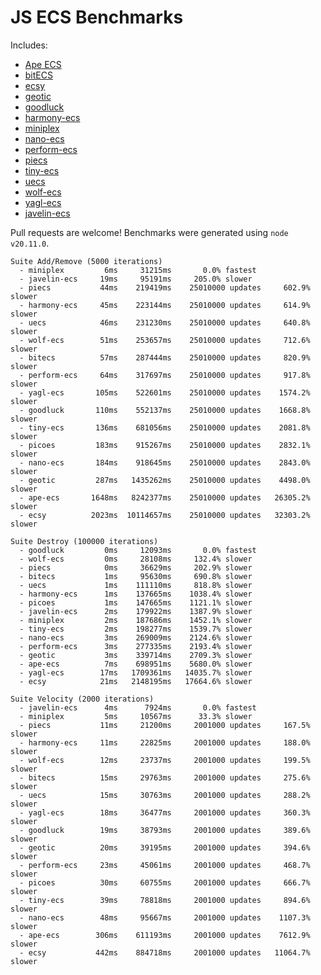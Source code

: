 # JS ECS Benchmarks

Includes:

-   [Ape ECS](https://github.com/fritzy/ape-ecs)
-   [bitECS](https://github.com/NateTheGreatt/bitECS)
-   [ecsy](https://github.com/ecsyjs/ecsy)
-   [geotic](https://github.com/ddmills/geotic)
-   [goodluck](https://github.com/piesku/goodluck)
-   [harmony-ecs](https://github.com/3mcd/harmony-ecs)
-   [miniplex](https://github.com/hmans/miniplex)
-   [nano-ecs](https://github.com/noffle/nano-ecs)
-   [perform-ecs](https://github.com/fireveined/perform-ecs)
-   [piecs](https://github.com/sondresj/piecs)
-   [tiny-ecs](https://github.com/bvalosek/tiny-ecs)
-   [uecs](https://github.com/jprochazk/uecs)
-   [wolf-ecs](https://github.com/EnderShadow8/wolf-ecs)
-   [yagl-ecs](https://github.com/yagl/ecs)
-   [javelin-ecs](https://github.com/3mcd/javelin)

Pull requests are welcome! Benchmarks were generated using `node v20.11.0`.

```
Suite Add/Remove (5000 iterations)
  - miniplex         6ms     31215ms       0.0% fastest
  - javelin-ecs     19ms     95191ms     205.0% slower
  - piecs           44ms    219419ms    25010000 updates     602.9% slower
  - harmony-ecs     45ms    223144ms    25010000 updates     614.9% slower
  - uecs            46ms    231230ms    25010000 updates     640.8% slower
  - wolf-ecs        51ms    253657ms    25010000 updates     712.6% slower
  - bitecs          57ms    287444ms    25010000 updates     820.9% slower
  - perform-ecs     64ms    317697ms    25010000 updates     917.8% slower
  - yagl-ecs       105ms    522601ms    25010000 updates    1574.2% slower
  - goodluck       110ms    552137ms    25010000 updates    1668.8% slower
  - tiny-ecs       136ms    681056ms    25010000 updates    2081.8% slower
  - picoes         183ms    915267ms    25010000 updates    2832.1% slower
  - nano-ecs       184ms    918645ms    25010000 updates    2843.0% slower
  - geotic         287ms   1435262ms    25010000 updates    4498.0% slower
  - ape-ecs       1648ms   8242377ms    25010000 updates   26305.2% slower
  - ecsy          2023ms  10114657ms    25010000 updates   32303.2% slower

Suite Destroy (100000 iterations)
  - goodluck         0ms     12093ms       0.0% fastest
  - wolf-ecs         0ms     28108ms     132.4% slower
  - piecs            0ms     36629ms     202.9% slower
  - bitecs           1ms     95630ms     690.8% slower
  - uecs             1ms    111110ms     818.8% slower
  - harmony-ecs      1ms    137665ms    1038.4% slower
  - picoes           1ms    147665ms    1121.1% slower
  - javelin-ecs      2ms    179922ms    1387.9% slower
  - miniplex         2ms    187686ms    1452.1% slower
  - tiny-ecs         2ms    198277ms    1539.7% slower
  - nano-ecs         3ms    269009ms    2124.6% slower
  - perform-ecs      3ms    277335ms    2193.4% slower
  - geotic           3ms    339714ms    2709.3% slower
  - ape-ecs          7ms    698951ms    5680.0% slower
  - yagl-ecs        17ms   1709361ms   14035.7% slower
  - ecsy            21ms   2148195ms   17664.6% slower

Suite Velocity (2000 iterations)
  - javelin-ecs      4ms      7924ms       0.0% fastest
  - miniplex         5ms     10567ms      33.3% slower
  - piecs           11ms     21200ms     2001000 updates     167.5% slower
  - harmony-ecs     11ms     22825ms     2001000 updates     188.0% slower
  - wolf-ecs        12ms     23737ms     2001000 updates     199.5% slower
  - bitecs          15ms     29763ms     2001000 updates     275.6% slower
  - uecs            15ms     30763ms     2001000 updates     288.2% slower
  - yagl-ecs        18ms     36477ms     2001000 updates     360.3% slower
  - goodluck        19ms     38793ms     2001000 updates     389.6% slower
  - geotic          20ms     39195ms     2001000 updates     394.6% slower
  - perform-ecs     23ms     45061ms     2001000 updates     468.7% slower
  - picoes          30ms     60755ms     2001000 updates     666.7% slower
  - tiny-ecs        39ms     78818ms     2001000 updates     894.6% slower
  - nano-ecs        48ms     95667ms     2001000 updates    1107.3% slower
  - ape-ecs        306ms    611193ms     2001000 updates    7612.9% slower
  - ecsy           442ms    884718ms     2001000 updates   11064.7% slower
```
